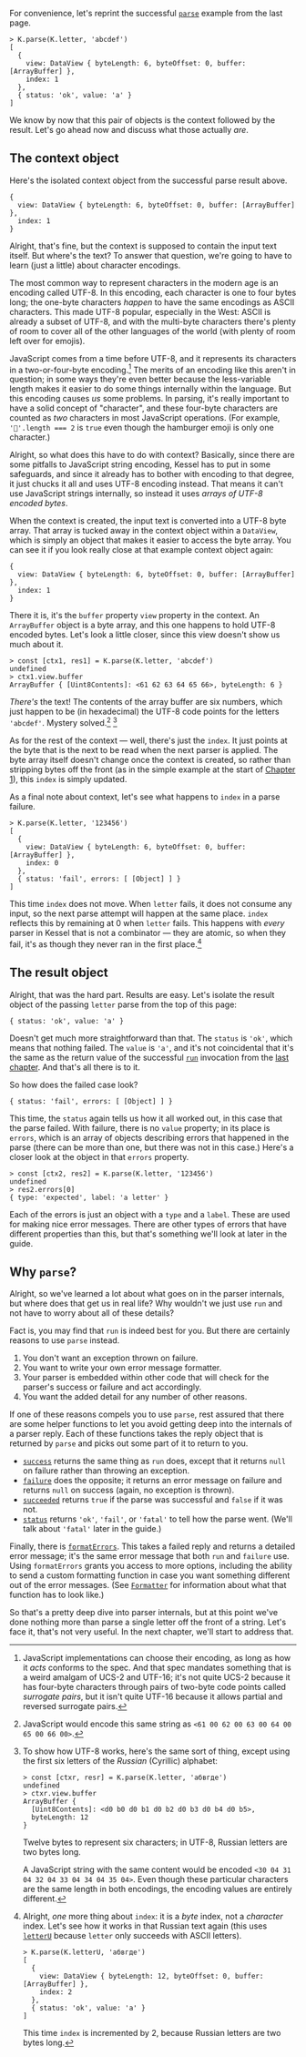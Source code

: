 <!--
 Copyright (c) 2020 Thomas J. Otterson
 
 This software is released under the MIT License.
 https://opensource.org/licenses/MIT
-->

For convenience, let's reprint the successful [`parse`](../tools/parse.md) example from the last page.

```
> K.parse(K.letter, 'abcdef')
[
  {
    view: DataView { byteLength: 6, byteOffset: 0, buffer: [ArrayBuffer] },
    index: 1
  },
  { status: 'ok', value: 'a' }
]
```

We know by now that this pair of objects is the context followed by the result. Let's go ahead now and discuss what those actually *are*.

## The context object

Here's the isolated context object from the successful parse result above.

```
{
  view: DataView { byteLength: 6, byteOffset: 0, buffer: [ArrayBuffer] },
  index: 1
}
```

Alright, that's fine, but the context is supposed to contain the input text itself. But where's the text? To answer that question, we're going to have to learn (just a little) about character encodings.

The most common way to represent characters in the modern age is an encoding called UTF-8. In this encoding, each character is one to four bytes long; the one-byte characters *happen* to have the same encodings as ASCII characters. This made UTF-8 popular, especially in the West: ASCII is already a subset of UTF-8, and with the multi-byte characters there's plenty of room to cover all of the other languages of the world (with plenty of room left over for emojis).

JavaScript comes from a time before UTF-8, and it represents its characters in a two-or-four-byte encoding.[^jsencode] The merits of an encoding like this aren't in question; in some ways they're even better because the less-variable length makes it easier to do some things internally within the language. But this encoding causes *us* some problems. In parsing, it's really important to have a solid concept of "character", and these four-byte characters are counted as *two* characters in most JavaScript operations. (For example, `'🍔'.length === 2` is `true` even though the hamburger emoji is only one character.)

Alright, so what does this have to do with context? Basically, since there are some pitfalls to JavaScript string encoding, Kessel has to put in some safeguards, and since it already has to bother with encoding to that degree, it just chucks it all and uses UTF-8 encoding instead. That means it can't use JavaScript strings internally, so instead it uses *arrays of UTF-8 encoded bytes*.

When the context is created, the input text is converted into a UTF-8 byte array. That array is tucked away in the context object within a `DataView`, which is simply an object that makes it easier to access the byte array. You can see it if you look really close at that example context object again:

```
{
  view: DataView { byteLength: 6, byteOffset: 0, buffer: [ArrayBuffer] },
  index: 1
}
```
There it is, it's the `buffer` property `view` property in the context. An `ArrayBuffer` object is a byte array, and this one happens to hold UTF-8 encoded bytes. Let's look a little closer, since this view doesn't show us much about it.

```
> const [ctx1, res1] = K.parse(K.letter, 'abcdef')
undefined
> ctx1.view.buffer
ArrayBuffer { [Uint8Contents]: <61 62 63 64 65 66>, byteLength: 6 }
```

*There's* the text! The contents of the array buffer are six numbers, which just happen to be (in hexadecimal) the UTF-8 code points for the letters `'abcdef'`. Mystery solved.[^jsabcdef] [^russian]

As for the rest of the context &mdash; well, there's just the `index`. It just points at the byte that is the next to be read when the next parser is applied. The byte array itself doesn't change once the context is created, so rather than stripping bytes off the front (as in the simple example at the start of [Chapter 1](ch-01.md)), this `index` is simply updated.

As a final note about context, let's see what happens to `index` in a parse failure.

```
> K.parse(K.letter, '123456')
[
  {
    view: DataView { byteLength: 6, byteOffset: 0, buffer: [ArrayBuffer] },
    index: 0
  },
  { status: 'fail', errors: [ [Object] ] }
]
```

This time `index` does not move. When `letter` fails, it does not consume any input, so the next parse attempt will happen at the same place. `index` reflects this by remaining at 0 when `letter` fails. This happens with *every* parser in Kessel that is not a combinator &mdash; they are atomic, so when they fail, it's as though they never ran in the first place.[^byteindex]

## The result object

Alright, that was the hard part. Results are easy. Let's isolate the result object of the passing `letter` parse from the top of this page:

```
{ status: 'ok', value: 'a' }
```

Doesn't get much more straightforward than that. The `status` is `'ok'`, which means that nothing failed. The `value` is `'a'`, and it's not coincidental that it's the same as the return value of the successful [`run`](../tools/run.md) invocation from the [last chapter](ch-02.md). And that's all there is to it.

So how does the failed case look?

```
{ status: 'fail', errors: [ [Object] ] }
```

This time, the `status` again tells us how it all worked out, in this case that the parse failed. With failure, there is no `value` property; in its place is `errors`, which is an array of objects describing errors that happened in the parse (there can be more than one, but there was not in this case.) Here's a closer look at the object in that `errors` property.

```
> const [ctx2, res2] = K.parse(K.letter, '123456')
undefined
> res2.errors[0]
{ type: 'expected', label: 'a letter' }
```

Each of the errors is just an object with a `type` and a `label`. These are used for making nice error messages. There are other types of errors that have different properties than this, but that's something we'll look at later in the guide.

## Why `parse`?

Alright, so we've learned a lot about what goes on in the parser internals, but where does that get us in real life? Why wouldn't we just use `run` and not have to worry about all of these details?

Fact is, you may find that `run` is indeed best for you. But there are certainly reasons to use `parse` instead.

1. You don't want an exception thrown on failure.
2. You want to write your own error message formatter.
3. Your parser is embedded within other code that will check for the parser's success or failure and act accordingly.
4. You want the added detail for any number of other reasons.

If one of these reasons compels you to use `parse`, rest assured that there are some helper functions to let you avoid getting deep into the internals of a parser reply. Each of these functions takes the reply object that is returned by `parse` and picks out some part of it to return to you.

* [`success`](../tools/success.md) returns the same thing as `run` does, except that it returns `null` on failure rather than throwing an exception. 
* [`failure`](../tools/failure.md) does the opposite; it returns an error message on failure and returns `null` on success (again, no exception is thrown). 
* [`succeeded`](../tools/succeeded.md) returns `true` if the parse was successful and `false` if it was not. 
* [`status`](../tools/status.md) returns `'ok'`, `'fail'`, or `'fatal'` to tell how the parse went. (We'll talk about `'fatal'` later in the guide.)

Finally, there is [`formatErrors`](../tools/formaterrors.md). This takes a failed reply and returns a detailed error message; it's the same error message that both `run` and `failure` use. Using `formatErrors` grants you access to more options, including the ability to send a custom formatting function in case you want something different out of the error messages. (See [`Formatter`](../types/formatter.md) for information about what that function has to look like.)

So that's a pretty deep dive into parser internals, but at this point we've done nothing more than parse a single letter off the front of a string. Let's face it, that's not very useful. In the next chapter, we'll start to address that.

[^jsencode]: JavaScript implementations can choose their encoding, as long as how it *acts* conforms to the spec. And that spec mandates something that is a weird amalgam of UCS-2 and UTF-16; it's not quite UCS-2 because it has four-byte characters through pairs of two-byte code points called *surrogate pairs*, but it isn't quite UTF-16 because it allows partial and reversed surrogate pairs.

[^jsabcdef]: JavaScript would encode this same string as `<61 00 62 00 63 00 64 00 65 00 66 00>`.

[^russian]: To show how UTF-8 works, here's the same sort of thing, except using the first six letters of the *Russian* (Cyrillic) alphabet:

    ```
    > const [ctxr, resr] = K.parse(K.letter, 'абвгде')
    undefined
    > ctxr.view.buffer
    ArrayBuffer {
      [Uint8Contents]: <d0 b0 d0 b1 d0 b2 d0 b3 d0 b4 d0 b5>,
      byteLength: 12
    }
    ```

    Twelve bytes to represent six characters; in UTF-8, Russian letters are two bytes long.

    A JavaScript string with the same content would be encoded `<30 04 31 04 32 04 33 04 34 04 35 04>`. Even though these particular characters are the same length in both encodings, the encoding values are entirely different.

[^byteindex]: Alright, *one* more thing about `index`: it is a *byte* index, not a *character* index. Let's see how it works in that Russian text again (this uses [`letterU`](../parsers/letteru.md) because `letter` only succeeds with ASCII letters).

    ```
    > K.parse(K.letterU, 'абвгде')
    [
      {
        view: DataView { byteLength: 12, byteOffset: 0, buffer: [ArrayBuffer] },
        index: 2
      },
      { status: 'ok', value: 'а' }
    ]
    ```

    This time `index` is incremented by 2, because Russian letters are two bytes long.